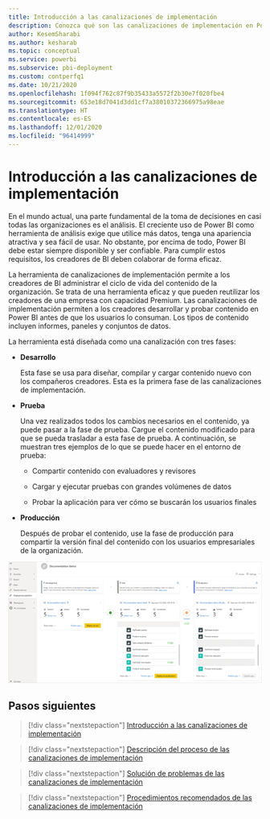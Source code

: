 ```yaml
---
title: Introducción a las canalizaciones de implementación
description: Conozca qué son las canalizaciones de implementación en Power BI.
author: KesemSharabi
ms.author: kesharab
ms.topic: conceptual
ms.service: powerbi
ms.subservice: pbi-deployment
ms.custom: contperfq1
ms.date: 10/21/2020
ms.openlocfilehash: 1f094f762c87f9b35433a5572f2b30e7f020fbe4
ms.sourcegitcommit: 653e18d7041d3dd1cf7a38010372366975a98eae
ms.translationtype: HT
ms.contentlocale: es-ES
ms.lasthandoff: 12/01/2020
ms.locfileid: "96414999"
---
```

# <a name="introduction-to-deployment-pipelines"></a>Introducción a las canalizaciones de implementación

En el mundo actual, una parte fundamental de la toma de decisiones en casi todas las organizaciones es el análisis. El creciente uso de Power BI como herramienta de análisis exige que utilice más datos, tenga una apariencia atractiva y sea fácil de usar. No obstante, por encima de todo, Power BI debe estar siempre disponible y ser confiable. Para cumplir estos requisitos, los creadores de BI deben colaborar de forma eficaz.

La herramienta de canalizaciones de implementación permite a los creadores de BI administrar el ciclo de vida del contenido de la organización. Se trata de una herramienta eficaz y que pueden reutilizar los creadores de una empresa con capacidad Premium. Las canalizaciones de implementación permiten a los creadores desarrollar y probar contenido en Power BI antes de que los usuarios lo consuman. Los tipos de contenido incluyen informes, paneles y conjuntos de datos.

La herramienta está diseñada como una canalización con tres fases:

* **<a name="development"></a>Desarrollo**
    
    Esta fase se usa para diseñar, compilar y cargar contenido nuevo con los compañeros creadores. Esta es la primera fase de las canalizaciones de implementación.

* **<a name="test"></a>Prueba**

    Una vez realizados todos los cambios necesarios en el contenido, ya puede pasar a la fase de prueba. Cargue el contenido modificado para que se pueda trasladar a esta fase de prueba. A continuación, se muestran tres ejemplos de lo que se puede hacer en el entorno de prueba:

    * Compartir contenido con evaluadores y revisores

    * Cargar y ejecutar pruebas con grandes volúmenes de datos

    * Probar la aplicación para ver cómo se buscarán los usuarios finales

* **<a name="production"></a>Producción**

    Después de probar el contenido, use la fase de producción para compartir la versión final del contenido con los usuarios empresariales de la organización.

![Captura de pantalla de una canalización de implementación funcional con las tres fases (desarrollo, prueba y producción) rellenadas.](media/deployment-pipelines-overview/deployment-pipelines.png)

## <a name="next-steps"></a>Pasos siguientes

>[!div class="nextstepaction"]
>[Introducción a las canalizaciones de implementación](deployment-pipelines-get-started.md)

>[!div class="nextstepaction"]
>[Descripción del proceso de las canalizaciones de implementación](deployment-pipelines-process.md)

>[!div class="nextstepaction"]
>[Solución de problemas de las canalizaciones de implementación](deployment-pipelines-troubleshooting.md)

>[!div class="nextstepaction"]
>[Procedimientos recomendados de las canalizaciones de implementación](deployment-pipelines-best-practices.md)
